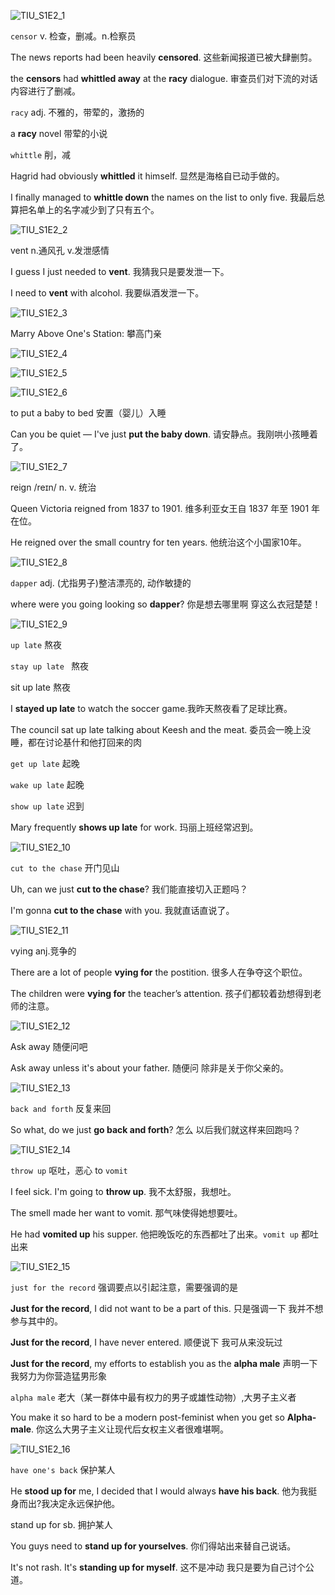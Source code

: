 ![TIU_S1E2_1](TIU_S1E2_1.jpg)

`censor` v. 检查，删减。n.检察员

The news reports had been heavily **censored**. 这些新闻报道已被大肆删剪。

the **censors** had **whittled away** at the **racy** dialogue. 审查员们对下流的对话内容进行了删减。

`racy` adj. 不雅的，带荤的，激扬的

a **racy** novel 带荤的小说

`whittle` 削，减

Hagrid had obviously **whittled** it himself. 显然是海格自已动手做的。

I finally managed to **whittle down** the names on the list to only five. 我最后总算把名单上的名字减少到了只有五个。

![TIU_S1E2_2](TIU_S1E2_2.jpg)

vent n.通风孔 v.发泄感情

I guess I just needed to **vent**. 我猜我只是要发泄一下。

 I need to **vent** with alcohol. 我要纵酒发泄一下。

![TIU_S1E2_3](TIU_S1E2_3.jpg)

Marry Above One's Station: 攀高门亲

![TIU_S1E2_4](TIU_S1E2_4.jpg)

![TIU_S1E2_5](TIU_S1E2_5.jpg)

![TIU_S1E2_6](TIU_S1E2_6.jpg)

to put a baby to bed 安置（婴儿）入睡

Can you be quiet — I've just **put the baby down**. 请安静点。我刚哄小孩睡着了。

![TIU_S1E2_7](TIU_S1E2_7.jpg)

reign /reɪn/ n. v. 统治

Queen Victoria reigned from 1837 to 1901. 维多利亚女王自 1837 年至 1901 年在位。

He reigned over the small country for ten years. 他统治这个小国家10年。

![TIU_S1E2_8](TIU_S1E2_8.jpg)

`dapper` adj. (尤指男子)整洁漂亮的, 动作敏捷的

where were you going looking so **dapper**? 你是想去哪里啊 穿这么衣冠楚楚！

![TIU_S1E2_9](TIU_S1E2_9.jpg)

`up late` 熬夜

`stay up late ` 熬夜

sit up late 熬夜

I **stayed up late** to watch the soccer game.我昨天熬夜看了足球比赛。

The council sat up late talking about Keesh and the meat. 委员会一晚上没睡，都在讨论基什和他打回来的肉

`get up late` 起晚

`wake up late` 起晚

`show up late` 迟到

Mary frequently **shows up late** for work. 玛丽上班经常迟到。

![TIU_S1E2_10](TIU_S1E2_10.jpg)

`cut to the chase` 开门见山

Uh, can we just **cut to the chase**? 我们能直接切入正题吗？

I'm gonna **cut to the chase** with you. 我就直话直说了。

![TIU_S1E2_11](TIU_S1E2_11.jpg)

vying anj.竞争的

There are a lot of people **vying for** the postition. 很多人在争夺这个职位。

The children were **vying for** the teacher’s attention. 孩子们都较着劲想得到老师的注意。

![TIU_S1E2_12](TIU_S1E2_12.jpg)

Ask away 随便问吧

Ask away unless it's about your father. 随便问 除非是关于你父亲的。

![TIU_S1E2_13](TIU_S1E2_13.jpg)

`back and forth` 反复来回

So what, do we just **go back and forth**? 怎么 以后我们就这样来回跑吗？

![TIU_S1E2_14](TIU_S1E2_14.jpg)

`throw up` 呕吐，恶心 to `vomit`

I feel sick. I'm going to **throw up**. 我不太舒服，我想吐。

The smell made her want to vomit. 那气味使得她想要吐。

He had **vomited up** his supper. 他把晚饭吃的东西都吐了出来。`vomit up` 都吐出来

![TIU_S1E2_15](TIU_S1E2_15.jpg)

`just for the record` 强调要点以引起注意，需要强调的是

**Just for the record**, I did not want to be a part of this. 只是强调一下 我并不想参与其中的。

**Just for the record**, I have never entered. 顺便说下 我可从来没玩过

**Just for the record**, my efforts to establish you as the **alpha male** 声明一下 我努力为你营造猛男形象

`alpha male` 老大（某一群体中最有权力的男子或雄性动物）,大男子主义者

You make it so hard to be a modern post-feminist when you get so **Alpha-male**. 你这么大男子主义让现代后女权主义者很难堪啊。

![TIU_S1E2_16](TIU_S1E2_16.jpg)

`have one's back` 保护某人

He **stood up for** me, I decided that I would always **have his back**. 他为我挺身而出?我决定永远保护他。

stand up for sb. 拥护某人

You guys need to **stand up for yourselves**. 你们得站出来替自己说话。

It's not rash. It's **standing up for myself**. 这不是冲动 我只是要为自己讨个公道。